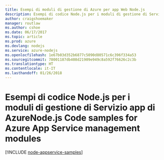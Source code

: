 ```yaml
---
title: Esempi di moduli di gestione di Azure per app Web Node.js
description: Esempi di codice Node.js per i moduli di gestione di Servizio app di Azure
author: craigshoemaker
manager: routlaw
ms.author: cshoe
ms.date: 06/17/2017
ms.topic: article
ms.prod: azure
ms.devlang: nodejs
ms.service: azure-nodejs
ms.openlocfilehash: 1e67b03d352b6877c5090d80571c6c396f334a53
ms.sourcegitcommit: 78001187db408d21909e949c8a592f76626c2c3b
ms.translationtype: HT
ms.contentlocale: it-IT
ms.lasthandoff: 01/26/2018
---
```

# <a name="nodejs-code-samples-for-azure-app-service-management-modules"></a><span data-ttu-id="c6c56-103">Esempi di codice Node.js per i moduli di gestione di Servizio app di Azure</span><span class="sxs-lookup"><span data-stu-id="c6c56-103">Node.js Code samples for Azure App Service management modules</span></span>

[!INCLUDE [node-appservice-samples](../docs-ref-conceptual/includes/appservice-samples.md)]